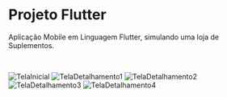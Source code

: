 
# Projeto Flutter 

Aplicação Mobile em Linguagem Flutter, simulando uma loja de Suplementos.

<br>

![TelaInicial](https://github.com/nicolascfadel/ProjetoMobile/assets/148983343/b0083f99-bc71-4748-930e-9a13daa4f5a4)
![TelaDetalhamento1](https://github.com/nicolascfadel/ProjetoMobile/assets/148983343/9fbd99e1-a166-49ee-be55-db149702c7cf)
![TelaDetalhamento2](https://github.com/nicolascfadel/ProjetoMobile/assets/148983343/8116879f-363f-496e-9cdf-09cd977d86ad)
![TelaDetalhamento3](https://github.com/nicolascfadel/ProjetoMobile/assets/148983343/dc8353d3-9eb7-4924-ac25-3a7fc5c1bc39)
![TelaDetalhamento4](https://github.com/nicolascfadel/ProjetoMobile/assets/148983343/f4e86838-6e85-4fea-8d37-4ce183b6a411)


